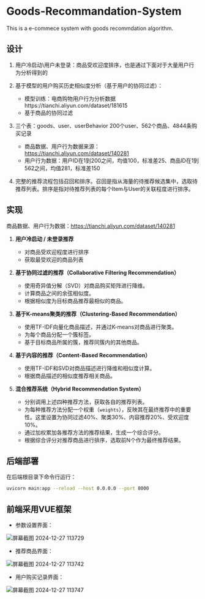 # Goods-Recommandation-System
This is a e-commece system with goods recommdation algorithm.
## 设计

1. 用户冷启动\用户未登录：商品受欢迎度排序，也是通过下面对于大量用户行为分析得到的

2. 基于模型的用户购买历史相似度分析（基于用户的协同过滤）：

   - 模型训练：电商购物用户行为分析数据https://tianchi.aliyun.com/dataset/181615
   - 基于商品的协同过滤

3. 三个表：goods、user、userBehavior
200个user、562个商品、4844条购买记录
   - 商品数据、用户行为数据来源：https://tianchi.aliyun.com/dataset/140281
   - 用户行为数据：用户ID在1到200之间，均值100，标准差25、商品ID在1到562之间，均值281，标准差150

4. 完整的推荐流程包括召回和排序。召回是指从海量的待推荐候选集中，选取待推荐列表。排序是指对待推荐列表的每个Item与User的关联程度进行排序。

## 实现
商品数据、用户行为数据：https://tianchi.aliyun.com/dataset/140281
1. **用户冷启动 / 未登录推荐**
    - 对商品受欢迎程度进行排序
    - 获取最受欢迎的商品列表
2. **基于协同过滤的推荐（Collaborative Filtering Recommendation）**

    - 使用奇异值分解（SVD）对商品购买矩阵进行降维。
    - 计算商品之间的余弦相似度。
    - 根据相似度为目标商品推荐最相似的商品。

3. **基于K-means聚类的推荐（Clustering-Based Recommendation）**

    - 使用TF-IDF向量化商品描述，并通过K-means对商品进行聚类。
    - 为每个商品分配一个簇标签。
    - 基于目标商品所属的簇，推荐同簇内的其他商品。

4. **基于内容的推荐（Content-Based Recommendation）**

    - 使用TF-IDF和SVD对商品描述进行降维和相似度计算。
    - 根据商品描述的相似度推荐相关商品。

5. **混合推荐系统（Hybrid Recommendation System）**

    - 分别调用上述四种推荐方法，获取各自的推荐列表。
    - 为每种推荐方法分配一个权重（`weights`），反映其在最终推荐中的重要性。这里设置为协同过滤40%、聚类30%、内容推荐20%、受欢迎度10%。
    - 通过加权累加各推荐方法的推荐结果，生成一个综合评分。
    - 根据综合评分对推荐商品进行排序，选取前N个作为最终推荐结果。
## 后端部署

在后端根目录下命令行运行：

```bash
uvicorn main:app --reload --host 0.0.0.0 --port 8000
```

## 前端采用VUE框架

- 参数设置界面：
  
![屏幕截图 2024-12-27 113729](https://github.com/user-attachments/assets/974149a3-de17-445c-ba59-747038d68324)

- 推荐商品界面：

![屏幕截图 2024-12-27 113742](https://github.com/user-attachments/assets/f5e7f4d1-f673-4f3d-a5d0-68684eec30f6)

- 用户购买记录界面：

![屏幕截图 2024-12-27 113747](https://github.com/user-attachments/assets/e71e09fe-1aa5-4b03-9e25-d05d2c7f8d93)





